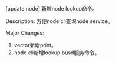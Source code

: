 [update:node] 新增node lookup命令。

Description:
方便node cli查询node service。

Major Changes:
1. vector新增print。
2. node cli新增lookup busd服务命令。